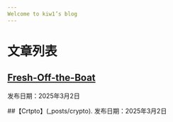 ```yaml
---
Welcome to kiw1’s blog
---
```

# 文章列表

## [Fresh-Off-the-Boat](_posts/fresh-off-the-boat.md)  
发布日期：2025年3月2日  

##【Crtpto】(_posts/crypto).
发布日期：2025年3月2日
